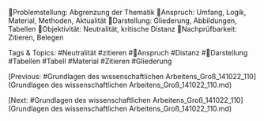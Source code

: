 Problemstellung: Abgrenzung der Thematik
Anspruch: Umfang, Logik, Material, Methoden, Aktualität
Darstellung: Gliederung, Abbildungen, Tabellen
Objektivität: Neutralität, kritische Distanz
Nachprüfbarkeit: Zitieren, Belegen 

   Tags & Topics:
   #Neutralität
   #zitieren
   #Anspruch
   #Distanz
   #Darstellung
   #Tabellen
   #Tabell
   #Material
   #Zitieren
   #Gliederung

[Previous: #Grundlagen des wissenschaftlichen Arbeitens_Groß_141022_110](Grundlagen des wissenschaftlichen Arbeitens_Groß_141022_110.md)

[Next: #Grundlagen des wissenschaftlichen Arbeitens_Groß_141022_110](Grundlagen des wissenschaftlichen Arbeitens_Groß_141022_110.md)